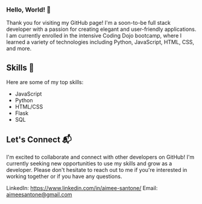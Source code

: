 
### Hello, World! 👋

Thank you for visiting my GitHub page! I'm a soon-to-be full stack developer with a passion for creating elegant and user-friendly applications. I am currently enrolled in the intensive Coding Dojo bootcamp, where I learned a variety of technologies including Python, JavaScript, HTML, CSS, and more. 

## Skills 🧠

Here are some of my top skills:

- JavaScript
- Python
- HTML/CSS
- Flask
- SQL

## Let's Connect 📬

I'm excited to collaborate and connect with other developers on GitHub! I'm currently seeking new opportunities to use my skills and grow as a developer. Please don't hesitate to reach out to me if you're interested in working together or if you have any questions. 

LinkedIn: https://www.linkedin.com/in/aimee-santone/
Email: aimeesantone@gmail.com
